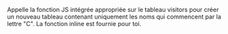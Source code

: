 Appelle la fonction JS intégrée appropriée sur le tableau visitors pour créer un nouveau tableau contenant uniquement les noms qui commencent par la lettre "C". La fonction inline est fournie pour toi.

